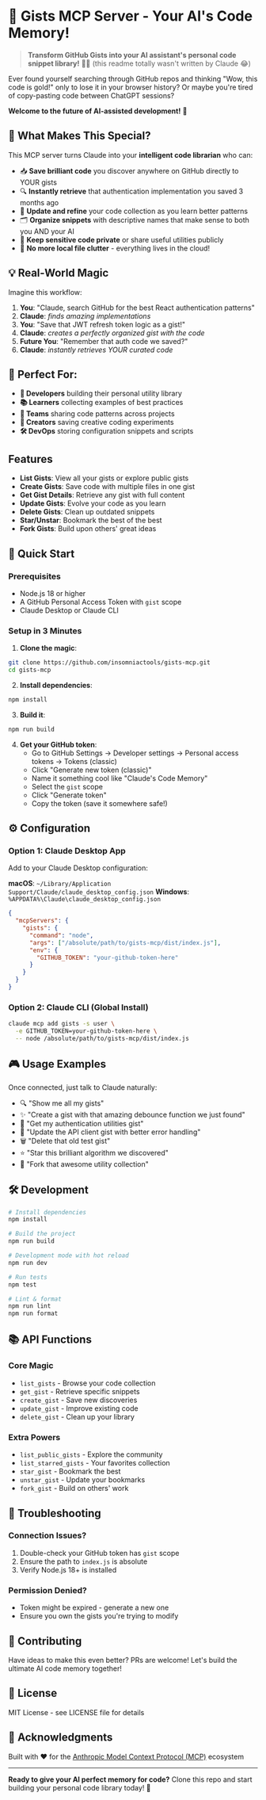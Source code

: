 # 🚀 Gists MCP Server - Your AI's Code Memory!

> **Transform GitHub Gists into your AI assistant's personal code snippet library!** 🧠💾 
> (this readme totally wasn't written by Claude 😂)

Ever found yourself searching through GitHub repos and thinking "Wow, this code is gold!" only to lose it in your browser history? Or maybe you're tired of copy-pasting code between ChatGPT sessions? 

**Welcome to the future of AI-assisted development!** 🎉

## 🌟 What Makes This Special?

This MCP server turns Claude into your **intelligent code librarian** who can:
- 📥 **Save brilliant code** you discover anywhere on GitHub directly to YOUR gists
- 🔍 **Instantly retrieve** that authentication implementation you saved 3 months ago
- 📝 **Update and refine** your code collection as you learn better patterns
- 🗂️ **Organize snippets** with descriptive names that make sense to both you AND your AI
- 🔐 **Keep sensitive code private** or share useful utilities publicly
- 🚫 **No more local file clutter** - everything lives in the cloud!

## 💡 Real-World Magic

Imagine this workflow:
1. **You**: "Claude, search GitHub for the best React authentication patterns"
2. **Claude**: *finds amazing implementations*
3. **You**: "Save that JWT refresh token logic as a gist!"
4. **Claude**: *creates a perfectly organized gist with the code*
5. **Future You**: "Remember that auth code we saved?"
6. **Claude**: *instantly retrieves YOUR curated code*

## 🎯 Perfect For:

- **🔧 Developers** building their personal utility library
- **📚 Learners** collecting examples of best practices
- **🏢 Teams** sharing code patterns across projects
- **🎨 Creators** saving creative coding experiments
- **🛠️ DevOps** storing configuration snippets and scripts

## Features

- **List Gists**: View all your gists or explore public gists
- **Create Gists**: Save code with multiple files in one gist
- **Get Gist Details**: Retrieve any gist with full content
- **Update Gists**: Evolve your code as you learn
- **Delete Gists**: Clean up outdated snippets
- **Star/Unstar**: Bookmark the best of the best
- **Fork Gists**: Build upon others' great ideas

## 🚀 Quick Start

### Prerequisites

- Node.js 18 or higher
- A GitHub Personal Access Token with `gist` scope
- Claude Desktop or Claude CLI

### Setup in 3 Minutes

1. **Clone the magic**:
```bash
git clone https://github.com/insomniactools/gists-mcp.git
cd gists-mcp
```

2. **Install dependencies**:
```bash
npm install
```

3. **Build it**:
```bash
npm run build
```

4. **Get your GitHub token**:
   - Go to GitHub Settings → Developer settings → Personal access tokens → Tokens (classic)
   - Click "Generate new token (classic)"
   - Name it something cool like "Claude's Code Memory"
   - Select the `gist` scope
   - Click "Generate token"
   - Copy the token (save it somewhere safe!)

## ⚙️ Configuration

### Option 1: Claude Desktop App

Add to your Claude Desktop configuration:

**macOS**: `~/Library/Application Support/Claude/claude_desktop_config.json`
**Windows**: `%APPDATA%\Claude\claude_desktop_config.json`

```json
{
  "mcpServers": {
    "gists": {
      "command": "node",
      "args": ["/absolute/path/to/gists-mcp/dist/index.js"],
      "env": {
        "GITHUB_TOKEN": "your-github-token-here"
      }
    }
  }
}
```

### Option 2: Claude CLI (Global Install)

```bash
claude mcp add gists -s user \
  -e GITHUB_TOKEN=your-github-token-here \
  -- node /absolute/path/to/gists-mcp/dist/index.js
```

## 🎮 Usage Examples

Once connected, just talk to Claude naturally:

- 🔍 "Show me all my gists"
- ✨ "Create a gist with that amazing debounce function we just found"
- 📖 "Get my authentication utilities gist"
- 🔄 "Update the API client gist with better error handling"
- 🗑️ "Delete that old test gist"
- ⭐ "Star this brilliant algorithm we discovered"
- 🔀 "Fork that awesome utility collection"

## 🛠️ Development

```bash
# Install dependencies
npm install

# Build the project
npm run build

# Development mode with hot reload
npm run dev

# Run tests
npm test

# Lint & format
npm run lint
npm run format
```

## 📚 API Functions

### Core Magic
- `list_gists` - Browse your code collection
- `get_gist` - Retrieve specific snippets
- `create_gist` - Save new discoveries
- `update_gist` - Improve existing code
- `delete_gist` - Clean up your library

### Extra Powers
- `list_public_gists` - Explore the community
- `list_starred_gists` - Your favorites collection
- `star_gist` - Bookmark the best
- `unstar_gist` - Update your bookmarks
- `fork_gist` - Build on others' work

## 🐛 Troubleshooting

### Connection Issues?
1. Double-check your GitHub token has `gist` scope
2. Ensure the path to `index.js` is absolute
3. Verify Node.js 18+ is installed

### Permission Denied?
- Token might be expired - generate a new one
- Ensure you own the gists you're trying to modify

## 🤝 Contributing

Have ideas to make this even better? PRs are welcome! Let's build the ultimate AI code memory together!

## 📜 License

MIT License - see LICENSE file for details

## 🙏 Acknowledgments

Built with ❤️ for the [Anthropic Model Context Protocol (MCP)](https://modelcontextprotocol.io/) ecosystem

---

**Ready to give your AI perfect memory for code?** Clone this repo and start building your personal code library today! 🚀